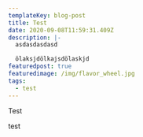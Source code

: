 ```yaml
---
templateKey: blog-post
title: Test
date: 2020-09-08T11:59:31.409Z
description: |-
  asdasdasdasd

  ölaksjdölkajsdölaskjd
featuredpost: true
featuredimage: /img/flavor_wheel.jpg
tags:
  - test
---
```

Test

test